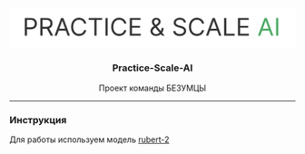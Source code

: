 <p align="center">
    <img width="636" alt="practice scale logo" src="assets/img/practice-scale_logo.png">
</p>

<h3 align="center">
    Practice-Scale-AI
</h3>
<p align="center">
    Проект команды БЕЗУМЦЫ
</p> 

---
### Инструкция 

Для работы используем модель [rubert-2](https://drive.google.com/file/d/1WEIKdmmZLRExeU8Mr2JjP-6HS6UBpY_x/view)

```sh
```